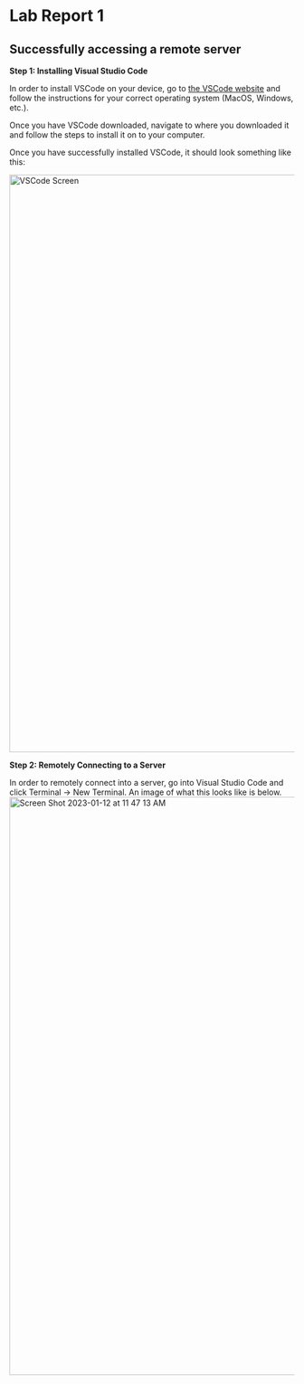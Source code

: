 # Lab Report 1
## Successfully accessing a remote server

**Step 1: Installing Visual Studio Code**

In order to install VSCode on your device, go to [the VSCode website](https://code.visualstudio.com/) and
follow the instructions for your correct operating system (MacOS, Windows, etc.).

Once you have VSCode downloaded, navigate to where you downloaded it and follow the steps to
install it on to your computer.

Once you have successfully installed VSCode, it should look something like this: 

<img width="1021" alt="VSCode Screen" src="https://user-images.githubusercontent.com/122562580/212164216-fec20d9e-e9f6-4432-a166-2b284f19f217.png">

**Step 2: Remotely Connecting to a Server**

In order to remotely connect into a server, go into Visual Studio Code and click Terminal -> New Terminal. An
image of what this looks like is below.
<img width="1022" alt="Screen Shot 2023-01-12 at 11 47 13 AM" src="https://user-images.githubusercontent.com/122562580/212166284-f357b08f-2251-4640-a4f4-bc0f4f7d6169.png">



